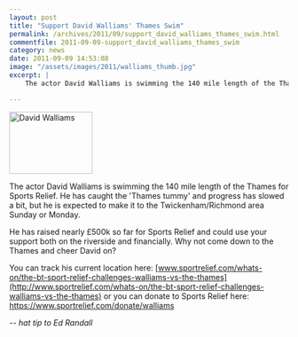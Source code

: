 ```yaml
---
layout: post
title: "Support David Walliams' Thames Swim"
permalink: /archives/2011/09/support_david_walliams_thames_swim.html
commentfile: 2011-09-09-support_david_walliams_thames_swim
category: news
date: 2011-09-09 14:53:08
image: "/assets/images/2011/walliams_thumb.jpg"
excerpt: |
    The actor David Walliams is swimming the 140 mile length of the Thames for Sports Relief.  He has caught the 'Thames tummy' and progress has slowed a bit, but he is expected to make it to the Twickenham/Richmond area Sunday or Monday.

---
```


<a href="/assets/images/2011/walliams.jpg" title="See larger version of - David Walliams"><img src="/assets/images/2011/walliams_thumb.jpg" width="150" height="112" alt="David Walliams" class="photo right" /></a>

The actor David Walliams is swimming the 140 mile length of the Thames for Sports Relief. He has caught the 'Thames tummy' and progress has slowed a bit, but he is expected to make it to the Twickenham/Richmond area Sunday or Monday.

He has raised nearly £500k so far for Sports Relief and could use your support both on the riverside and financially. Why not come down to the Thames and cheer David on?

You can track his current location here: [www.sportrelief.com/whats-on/the-bt-sport-relief-challenges-walliams-vs-the-thames](http://www.sportrelief.com/whats-on/the-bt-sport-relief-challenges-walliams-vs-the-thames) or you can donate to Sports Relief here: https://www.sportrelief.com/donate/walliams

<cite>-- hat tip to Ed Randall</cite>

